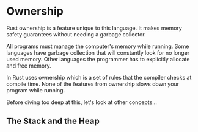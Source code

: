 # Ownership

Rust ownership is a feature unique to this language.
It makes memory safety guarantees without needing a garbage collector.

All programs must manage the computer's memory while running. Some languages
have garbage collection that will constantly look for no longer used memory.
Other languages the programmer has to explicitly allocate and free memory.

In Rust uses ownership which is a set of rules that the compiler checks at compile time.
None of the features from ownership slows down your program while running.

Before diving too deep at this, let's look at other concepts...

## The Stack and the Heap